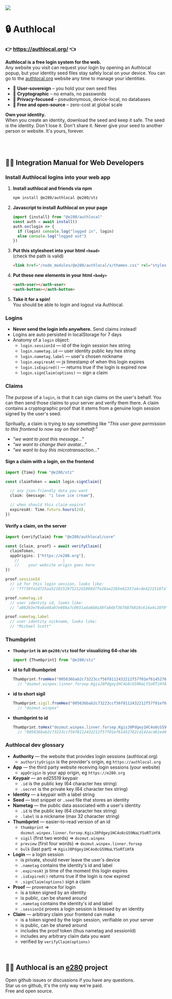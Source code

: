 
![](https://i.imgur.com/Ao6piCO.png)

# 🔒 Authlocal

### 👉 https://authlocal.org/ 👈

**Authlocal is a free login system for the web.**  
Any website you visit can request your login by opening an Authlocal popup, but your identity seed files stay safely local on your device. You can go to the [authlocal.org](https://authlocal.org/) website any time to manage your identities.

- 🗽 **User-sovereign** – you hold your own seed files  
- 🔑 **Cryptographic** – no emails, no passwords  
- 🥷 **Privacy-focused** – pseudonymous, device-local, no databases  
- 💖 **Free and open-source** – zero-cost at global scale  

**Own your identity.**  
When you create an identity, download the seed and keep it safe. The seed *is* the identity. Don't lose it. Don't share it. Never give your seed to another person or website. It's yours, forever.



<br/><br/>

## 🍋‍🟩 Integration Manual for Web Developers

### Install Authlocal logins into your web app
1. **Install authlocal and friends via npm**
    ```sh
    npm install @e280/authlocal @e280/stz
    ```
1. **Javascript to install Authlocal on your page**  
    ```js
    import {install} from "@e280/authlocal"
    const auth = await install()
    auth.on(login => {
      if (login) console.log("logged in", login)
      else console.log("logged out")
    })
    ```
1. **Put this stylesheet into your html `<head>`**  
    (check the path is valid)
    ```html
    <link href="/node_modules/@e280/authlocal/x/themes.css" rel="stylesheet"/>
    ```
1. **Put these new elements in your html `<body>`**  
    ```html
    <auth-user></auth-user>
    <auth-button></auth-button>
    ```
1. **Take it for a spin!**  
    You should be able to login and logout via Authlocal.  

### Logins
- **Never send the login info anywhere.** Send claims instead!
- Logins are auto persisted in localStorage for 7 days
- Anatomy of a `login` object:
  - `login.sessionId` — id of the login session hex string
  - `login.nametag.id` — user identity public key hex string
  - `login.nametag.label` — user's chosen nickname
  - `login.expiresAt` — js timestamp of when this login expires
  - `login.isExpired()` — returns true if the login is expired now
  - `login.signClaim(options)` — sign a claim

### Claims
The purpose of a `login`, is that it can sign claims on the user's behalf. You can then send those claims to your server and verify them there. A claim contains a cryptographic proof that it stems from a genuine login session signed by the user's seed.

Spritually, a claim is trying to say something like *"This user gave permission to this frontend to now say on their behalf:"*
- *"we want to post this message..."*
- *"we want to change their avatar..."*
- *"we want to buy this microtransaction..."*

#### Sign a claim with a login, on the frontend
```ts
import {Time} from "@e280/stz"

const claimToken = await login.signClaim({

  // any json-friendly data you want
  claim: {message: "i love ice cream"},

  // when should this claim expire?
  expiresAt: Time.future.hours(24),
})
```

#### Verify a claim, on the server
```ts
import {verifyClaim} from "@e280/authlocal/core"

const {claim, proof} = await verifyClaim({
  claimToken,
  appOrigins: ["https://e280.org"],
    //                   |
    //    your website origin goes here
})
```
```ts
proof.sessionId
  // id for this login session, looks like:
  // "ff730fe2d725aa5210152975212d1068d7fe28ae22b5e62337a4cde42215187a"
```
```ts
proof.nametag.id
  // user identity id, looks like:
  // "a08263e70a0a48a07e988a7c0931ada6b0a38fa84bf367087b810c614a4c2070"
```
```ts
proof.nametag.label
  // user identity nickname, looks like:
  // "Michael Scott"
```

### Thumbprint
- **`Thumbprint` is an `@e280/stz` tool for visualizing 64-char ids**
    ```ts
    import {Thumbprint} from "@e280/stz"
    ```
- **id to full thumbprint**
    ```ts
    Thumbprint.fromHex("005636bab2c73223ccf56f8112432212f57f01ef61452762cd142acd61ed44ed")
      // "dozmut.winpex.linner.forsep.KgisJ8Pdgey1HC4o8cG59NaLYSoRTiHfA"
    ```
- **id to short sigil**
    ```ts
    Thumbprint.sigil.fromHex("005636bab2c73223ccf56f8112432212f57f01ef61452762cd142acd61ed44ed")
      // "dozmut.winpex"
    ```
- **thumbprint to id**
    ```ts
    Thumbprint.toHex("dozmut.winpex.linner.forsep.KgisJ8Pdgey1HC4o8cG59NaLYSoRTiHfA")
      // "005636bab2c73223ccf56f8112432212f57f01ef61452762cd142acd61ed44ed"
    ```

### Authlocal dev glossary
- **Authority** — the website that provides login sessions (authlocal.org)
  - `authorityOrigin` is the provider's origin, eg `https://authlocal.org`
- **App** — the third party website receiving login sessions (your website)
  - `appOrigin` is your app origin, eg `https://e280.org`
- **Keypair** — an ed25519 keypair
  - `.id` is the public key (64 character hex string)
  - `.secret` is the private key (64 character hex string)
- **Identity** — a keypair with a label string
- **Seed** — text snippet or `.seed` file that stores an identity
- **Nametag** — the public data associated with a user's identity
    - `.id` is the public key (64 character hex string)
    - `.label` is a nickname (max 32 character string)
- **Thumbprint** — easier-to-read version of an id
    - `thumbprint` => `dozmut.winpex.linner.forsep.KgisJ8Pdgey1HC4o8cG59NaLYSoRTiHfA`
    - `sigil` (first two words) => `dozmut.winpex`
    - `preview` (first four words) => `dozmut.winpex.linner.forsep`
    - `bulk` (last part) => `KgisJ8Pdgey1HC4o8cG59NaLYSoRTiHfA`
- **Login** — a login session
    - is private, should never leave the user's device
    - `.nametag` contains the identity's id and label
    - `.expiresAt` js time of the moment this login expires
    - `.isExpired()` returns true if the login is now expired
    - `.signClaim(options)` sign a claim
- **Proof** — provenance for login
    - is a token signed by an identity
    - is public, can be shared around
    - `.nametag` contains the identity's id and label
    - `.sessionId` proves a login session is blessed by an identity
- **Claim** — arbitrary claim your frontend can make
    - is a token signed by the login session, verifiable on your server
    - is public, can be shared around
    - includes the proof token (thus nametag and sessionId)
    - includes any arbitrary claim data you want
    - verified by `verifyClaim(options)`



<br/>

## 🧑‍💻 Authlocal is an [e280](https://e280.org/) project
Open github issues or discussions if you have any questions.  
Star us on github, it's the only way we're paid.  
Free and open source.  

